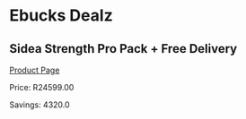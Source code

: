 
# Ebucks Dealz
## Sidea Strength Pro Pack + Free Delivery
[Product Page](https://www.ebucks.com/web/shop/productSelected.do?prodId=1173539316&catId=375509364)

Price: R24599.00

Savings: 4320.0


	